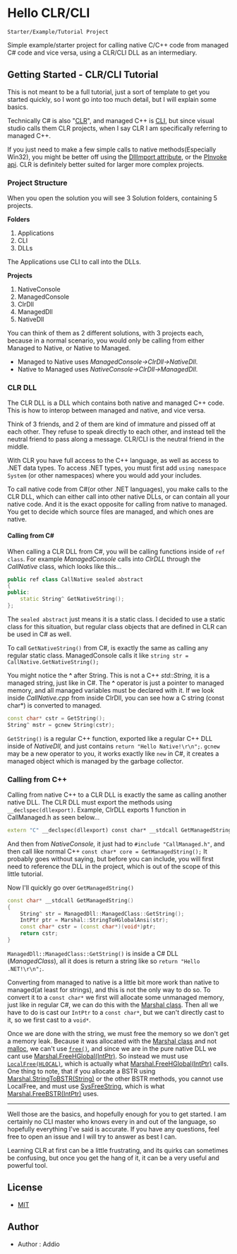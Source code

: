 
# Hello CLR/CLI
`Starter/Example/Tutorial Project`

 Simple example/starter project for calling native C/C++ code from managed C# code and vice versa, using a CLR/CLI DLL as an intermediary.

## Getting Started - CLR/CLI Tutorial

This is not meant to be a full tutorial, just a sort of template to get you started quickly, so I wont go into too much detail, but I will explain some basics.

Technically C# is also "[CLR][CLR]", and managed C++ is [CLI][CLI], but since visual studio calls them CLR projects, when I say CLR I am specifically referring to managed C++.

If you just need to make a few simple calls to native methods(Especially Win32), you might be better off using the [DllImport attribute][DllImport], or the [PInvoke api][PInvoke]. CLR is definitely better suited for larger more complex projects.

### Project Structure

When you open the solution you will see 3 Solution folders, containing 5 projects.

**Folders**
1. Applications
2. CLI
3. DLLs

The Applications use CLI to call into the DLLs.

**Projects**
1. NativeConsole
2. ManagedConsole
3. ClrDll
4. ManagedDll
5. NativeDll

You can think of them as 2 different solutions, with 3 projects each, because in a normal scenario, you would only be calling from either Managed to Native, or Native to Managed.

- Managed to Native uses *ManagedConsole->ClrDll->NativeDll*.
- Native to Managed uses *NativeConsole->ClrDll->ManagedDll*.

### CLR DLL

The CLR DLL is a DLL which contains both native and managed C++ code.
This is how to interop between managed and native, and vice versa.

Think of 3 friends, and 2 of them are kind of immature and pissed off at each other.
They refuse to speak directly to each other, and instead tell the neutral friend to pass along a message.
CLR/CLI is the neutral friend in the middle.

With CLR you have full access to the C++ language, as well as access to .NET data types.
To access .NET types, you must first add `using namespace System` (or other namespaces) where you would add your includes.

To call native code from C#(or other .NET languages), you make calls to the CLR DLL, which can either call into other native DLLs, or can contain all your native code. And it is the exact opposite for calling from native to managed. You get to decide which source files are managed, and which ones are native.

#### Calling from C#

When calling a CLR DLL from C#, you will be calling functions inside of `ref class`.
For example *ManagedConsole* calls into *ClrDLL* through the *CallNative* class, which looks like this...
``` C++
public ref class CallNative sealed abstract
{
public:
    static String^ GetNativeString();
};
```
The `sealed abstract` just means it is a static class. I decided to use a static class for this situation, but regular class objects that are defined in CLR can be used in C# as well.

To call `GetNativeString()` from C#, is exactly the same as calling any regular static class.
ManagedConsole calls it like `string str = CallNative.GetNativeString();`

You might notice the **^** after String. This is not a C++ *std::String,* it is a managed string, just like in C#.
The **^** operator is just a pointer to managed memory, and all managed variables must be declared with it.
If we look inside *CallNative.cpp* from inside ClrDll, you can see how a C string (const char*) is converted to managed.
``` C++
const char* cstr = GetString();
String^ mstr = gcnew String(cstr);
```
`GetString()` is a regular C++ function, exported like a regular C++ DLL inside of *NativeDll,* and just contains `return "Hello Native!\r\n";`.
`gcnew` may be a new operator to you, it works exactly like `new` in C#, it creates a managed object which is managed by the garbage collector.

### Calling from C++

Calling from native C++ to a CLR DLL is exactly the same as calling another native DLL.
The CLR DLL must export the methods using `__declspec(dllexport)`.
Example, ClrDLL exports 1 function in CallManaged.h as seen below...
``` C++
extern "C" __declspec(dllexport) const char* __stdcall GetManagedString();
```

And then from *NativeConsole,* it just had to `#include "CallManaged.h"`, and then call like normal C++
`const char* core = GetManagedString();`
It probably goes without saying, but before you can include, you will first need to reference the DLL in the project, which is out of the scope of this little tutorial.

Now I'll quickly go over `GetManagedString()` 
``` C++
const char* __stdcall GetManagedString()
{
    String^ str = ManagedDll::ManagedClass::GetString();
    IntPtr ptr = Marshal::StringToHGlobalAnsi(str);
    const char* cstr = (const char*)(void*)ptr;
    return cstr;
}
```

`ManagedDll::ManagedClass::GetString()` is inside a C# DLL (*ManagedClass*), all it does is return a string like so `return "Hello .NET!\r\n";`.

Converting from managed to native is a little bit more work than native to managed(at least for strings), and this is not the only way to do so.
To convert it to a `const char*` we first will allocate some unmanaged memory, just like in regular C#, we can do this with the [Marshal class][Marshal].
Then all we have to do is cast our `IntPtr` to a `const char*`, but we can't directly cast to it, so we first cast to a `void*`.

Once we are done with the string, we must free the memory so we don't get a memory leak.
Because it was allocated with the [Marshal class][Marshal] and not [malloc][Malloc], we can't use [`free()`][Free], and since we are in the pure native DLL we cant use [Marshal.FreeHGlobal(IntPtr)](FreeHG).
So instead we must use [`LocalFree(HLOCAL)`](LocFree), which is actually what [Marshal.FreeHGlobal(IntPtr)](FreeHG) calls.
One thing to note, that if you allocate a BSTR using [Marshal.StringToBSTR(String)][BSTR] or the other BSTR methods, you cannot use LocalFree, and must use [SysFreeString][SysFreeStr], which is what [Marshal.FreeBSTR(IntPtr)][FreeBSTR] uses.

---

Well those are the basics, and hopefully enough for you to get started. 
I am certainly no CLI master who knows every in and out of the language, so hopefully everything I've said is accurate. 
If you have any questions, feel free to open an issue and I will try to answer as best I can.

Learning CLR at first can be a little frustrating, and its quirks can sometimes be confusing, but once you get the hang of it, it can be a very useful and powerful tool. 





## License
- [MIT](https://github.com/AddioElectronics/Hello-CLR-CLI/LICENSE)
## Author

- Author : Addio

[DllImport]:https://learn.microsoft.com/en-us/dotnet/api/system.runtime.interopservices.dllimportattribute?view=net-8.0
[PInvoke]:https://github.com/dotnet/pinvoke
[CLR]:https://en.wikipedia.org/wiki/Common_Language_Runtime
[CLI]:https://en.wikipedia.org/wiki/C%2B%2B/CLI
[Malloc]:https://learn.microsoft.com/en-us/cpp/c-runtime-library/reference/malloc?view=msvc-170
[Free]:https://en.cppreference.com/w/c/memory/free
[FreeHG]:https://learn.microsoft.com/en-us/dotnet/api/system.runtime.interopservices.marshal.freehglobal?view=net-8.0
[LocFree]:https://learn.microsoft.com/en-us/windows/win32/api/winbase/nf-winbase-localfree
[SysFreeStr]:https://learn.microsoft.com/en-us/windows/win32/api/oleauto/nf-oleauto-sysfreestring
[FreeBSTR]:https://learn.microsoft.com/en-us/dotnet/api/system.runtime.interopservices.marshal.freebstr?view=net-8.0
[Marshal]:https://learn.microsoft.com/en-us/dotnet/api/system.runtime.interopservices.marshal?view=net-8.0
[BSTR]:https://learn.microsoft.com/en-us/dotnet/api/system.runtime.interopservices.marshal.stringtobstr?view=net-8.0
